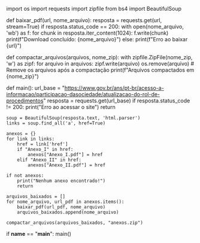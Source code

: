 import os
import requests
import zipfile
from bs4 import BeautifulSoup

def baixar_pdf(url, nome_arquivo):
    resposta = requests.get(url, stream=True)
    if resposta.status_code == 200:
        with open(nome_arquivo, 'wb') as f:
            for chunk in resposta.iter_content(1024):
                f.write(chunk)
        print(f"Download concluído: {nome_arquivo}")
    else:
        print(f"Erro ao baixar {url}")

def compactar_arquivos(arquivos, nome_zip):
    with zipfile.ZipFile(nome_zip, 'w') as zipf:
        for arquivo in arquivos:
            zipf.write(arquivo)
            os.remove(arquivo)  # Remove os arquivos após a compactação
    print(f"Arquivos compactados em {nome_zip}")

def main():
    url_base = "https://www.gov.br/ans/pt-br/acesso-a-informacao/participacao-dasociedade/atualizacao-do-rol-de-procedimentos"
    resposta = requests.get(url_base)
    if resposta.status_code != 200:
        print("Erro ao acessar o site")
        return
    
    soup = BeautifulSoup(resposta.text, 'html.parser')
    links = soup.find_all('a', href=True)
    
    anexos = {}
    for link in links:
        href = link['href']
        if "Anexo_I" in href:
            anexos["Anexo_I.pdf"] = href
        elif "Anexo_II" in href:
            anexos["Anexo_II.pdf"] = href
    
    if not anexos:
        print("Nenhum anexo encontrado!")
        return
    
    arquivos_baixados = []
    for nome_arquivo, url_pdf in anexos.items():
        baixar_pdf(url_pdf, nome_arquivo)
        arquivos_baixados.append(nome_arquivo)
    
    compactar_arquivos(arquivos_baixados, "anexos.zip")
    
if __name__ == "__main__":
    main()

